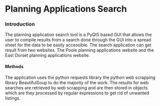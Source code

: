 # Planning Applications Search
### Introduction
The planning application search tool is a PyQt5 based GUI that allows the user to compile results
from a search done through the GUI into a spread sheet for the data to be easily accessible. The search application
can get result from two websites. The Poole planning applications website and the East Dorset planning applications
website.

#### Methods
The application uses the python requests library the python web scrapping library BeautifulSoup to do the majority
of the work. The results for web searches are retrieved by web scrapping and are then stored in objects which are they processed
by regular expressions to get rid of unwanted listings.

